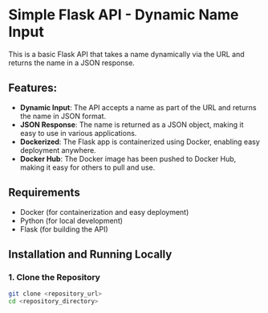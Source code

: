 # Simple Flask API - Dynamic Name Input

This is a basic Flask API that takes a name dynamically via the URL and returns the name in a JSON response.

## Features:
- **Dynamic Input**: The API accepts a name as part of the URL and returns the name in JSON format.
- **JSON Response**: The name is returned as a JSON object, making it easy to use in various applications.
- **Dockerized**: The Flask app is containerized using Docker, enabling easy deployment anywhere.
- **Docker Hub**: The Docker image has been pushed to Docker Hub, making it easy for others to pull and use.

## Requirements
- Docker (for containerization and easy deployment)
- Python (for local development)
- Flask (for building the API)

## Installation and Running Locally

### 1. Clone the Repository
```bash
git clone <repository_url>
cd <repository_directory>
